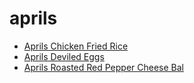 # aprils

 * [Aprils Chicken Fried Rice](../index/a/aprils-chicken-fried-rice.json)
 * [Aprils Deviled Eggs](../index/a/aprils-deviled-eggs.json)
 * [Aprils Roasted Red Pepper Cheese Bal](../index/a/aprils-roasted-red-pepper-cheese-bal.json)
